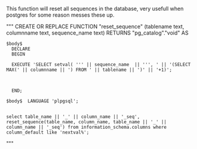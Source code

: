 This function will reset all sequences in the database, very usefull when
postgres for some reason messes these up.

"""
CREATE OR REPLACE FUNCTION "reset_sequence" (tablename text, columnname text, sequence_name text) RETURNS "pg_catalog"."void" AS

    $body$
      DECLARE
      BEGIN

      EXECUTE 'SELECT setval( ''' || sequence_name  || ''', ' || '(SELECT MAX(' || columnname || ') FROM ' || tablename || ')' || '+1)';



      END;

    $body$  LANGUAGE 'plpgsql';


    select table_name || '_' || column_name || '_seq', reset_sequence(table_name, column_name, table_name || '_' || column_name || '_seq') from information_schema.columns where column_default like 'nextval%';
 """
